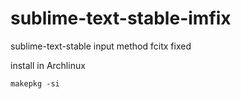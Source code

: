# sublime-text-stable-imfix
sublime-text-stable input method fcitx fixed

install in Archlinux
```
makepkg -si
```
